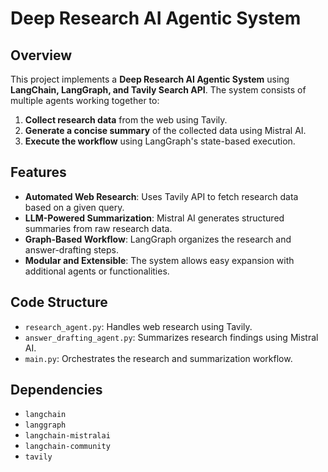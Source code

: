 # Deep Research AI Agentic System

## Overview
This project implements a **Deep Research AI Agentic System** using **LangChain, LangGraph, and Tavily Search API**. The system consists of multiple agents working together to:

1. **Collect research data** from the web using Tavily.
2. **Generate a concise summary** of the collected data using Mistral AI.
3. **Execute the workflow** using LangGraph's state-based execution.

## Features
- **Automated Web Research**: Uses Tavily API to fetch research data based on a given query.
- **LLM-Powered Summarization**: Mistral AI generates structured summaries from raw research data.
- **Graph-Based Workflow**: LangGraph organizes the research and answer-drafting steps.
- **Modular and Extensible**: The system allows easy expansion with additional agents or functionalities.


## Code Structure

- `research_agent.py`: Handles web research using Tavily.
- `answer_drafting_agent.py`: Summarizes research findings using Mistral AI.
- `main.py`: Orchestrates the research and summarization workflow.

## Dependencies
- `langchain`
- `langgraph`
- `langchain-mistralai`
- `langchain-community`
- `tavily`


